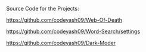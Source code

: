 Source Code for the Projects:

https://github.com/codeyash09/Web-Of-Death

https://github.com/codeyash09/Word-Search/settings

https://github.com/codeyash09/Dark-Moder

